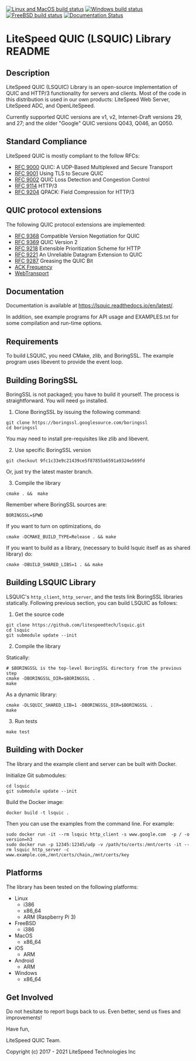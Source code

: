 [![Linux and MacOS build status](https://ci.appveyor.com/api/projects/status/x790ve5msewmva2b/branch/master?svg=true)](https://ci.appveyor.com/project/litespeedtech/lsquic-linux/branch/master)
[![Windows build status](https://ci.appveyor.com/api/projects/status/ij4n3vy343pkgm1j/branch/master?svg=true)](https://ci.appveyor.com/project/litespeedtech/lsquic-windows/branch/master)
[![FreeBSD build status](https://api.cirrus-ci.com/github/litespeedtech/lsquic.svg)](https://cirrus-ci.com/github/litespeedtech/lsquic)
[![Documentation Status](https://readthedocs.org/projects/lsquic/badge/?version=latest)](https://lsquic.readthedocs.io/en/latest/?badge=latest)

LiteSpeed QUIC (LSQUIC) Library README
=============================================

Description
-----------

LiteSpeed QUIC (LSQUIC) Library is an open-source implementation of QUIC
and HTTP/3 functionality for servers and clients.  Most of the code in this
distribution is used in our own products: LiteSpeed Web Server, LiteSpeed ADC,
and OpenLiteSpeed.

Currently supported QUIC versions are v1, v2, Internet-Draft versions 29, and 27;
and the older "Google" QUIC versions Q043, Q046, an Q050.

Standard Compliance
-------------------

LiteSpeed QUIC is mostly compliant to the follow RFCs:

- [RFC 9000](https://www.rfc-editor.org/rfc/rfc9000) QUIC: A UDP-Based Multiplexed and Secure Transport
- [RFC 9001](https://www.rfc-editor.org/rfc/rfc9001) Using TLS to Secure QUIC
- [RFC 9002](https://www.rfc-editor.org/rfc/rfc9002) QUIC Loss Detection and Congestion Control
- [RFC 9114](https://www.rfc-editor.org/rfc/rfc9114) HTTP/3
- [RFC 9204](https://www.rfc-editor.org/rfc/rfc9204) QPACK: Field Compression for HTTP/3

QUIC protocol extensions
------------------------

The following QUIC protocol extensions are implemented:

- [RFC 9368](https://www.rfc-editor.org/rfc/rfc9368) Compatible Version Negotiation for QUIC
- [RFC 9369](https://www.rfc-editor.org/rfc/rfc9369) QUIC Version 2
- [RFC 9218](https://www.rfc-editor.org/rfc/rfc9218) Extensible Prioritization Scheme for HTTP
- [RFC 9221](https://www.rfc-editor.org/rfc/rfc9221) An Unreliable Datagram Extension to QUIC
- [RFC 9287](https://www.rfc-editor.org/rfc/rfc9287) Greasing the QUIC Bit
- [ACK Frequency](https://datatracker.ietf.org/doc/draft-ietf-quic-ack-frequency/)
- [WebTransport](https://datatracker.ietf.org/doc/draft-ietf-webtrans-http3/)
  
Documentation
-------------

Documentation is available at https://lsquic.readthedocs.io/en/latest/.

In addition, see example programs for API usage and EXAMPLES.txt for
some compilation and run-time options.

Requirements
------------

To build LSQUIC, you need CMake, zlib, and BoringSSL.  The example program
uses libevent to provide the event loop.

Building BoringSSL
------------------

BoringSSL is not packaged; you have to build it yourself.  The process is
straightforward.  You will need `go` installed.

1. Clone BoringSSL by issuing the following command:

```
git clone https://boringssl.googlesource.com/boringssl
cd boringssl
```

You may need to install pre-requisites like zlib and libevent.

2. Use specific BoringSSL version

```
git checkout 9fc1c33e9c21439ce5f87855a6591a9324e569fd
```
Or, just try the latest master branch.

3. Compile the library

```
cmake . &&  make
```

Remember where BoringSSL sources are:
```
BORINGSSL=$PWD
```

If you want to turn on optimizations, do

```
cmake -DCMAKE_BUILD_TYPE=Release . && make
```

If you want to build as a library, (necessary to build lsquic itself
as as shared library) do:

```
cmake -DBUILD_SHARED_LIBS=1 . && make
```

Building LSQUIC Library
-----------------------

LSQUIC's `http_client`, `http_server`, and the tests link BoringSSL
libraries statically.  Following previous section, you can build LSQUIC
as follows:

1. Get the source code

```
git clone https://github.com/litespeedtech/lsquic.git
cd lsquic
git submodule update --init
```

2. Compile the library

Statically:


```
# $BORINGSSL is the top-level BoringSSL directory from the previous step
cmake -DBORINGSSL_DIR=$BORINGSSL .
make
```

As a dynamic library:

```
cmake -DLSQUIC_SHARED_LIB=1 -DBORINGSSL_DIR=$BORINGSSL .
make
```


3. Run tests

```
make test
```

Building with Docker
---------
The library and the example client and server can be built with Docker.

Initialize Git submodules:
```
cd lsquic
git submodule update --init
```

Build the Docker image:
```
docker build -t lsquic .
```

Then you can use the examples from the command line.  For example:
```
sudo docker run -it --rm lsquic http_client -s www.google.com  -p / -o version=h3
sudo docker run -p 12345:12345/udp -v /path/to/certs:/mnt/certs -it --rm lsquic http_server -c www.example.com,/mnt/certs/chain,/mnt/certs/key
```

Platforms
---------

The library has been tested on the following platforms:
- Linux
  - i386
  - x86_64
  - ARM (Raspberry Pi 3)
- FreeBSD
  - i386
- MacOS
  - x86_64
- iOS
  - ARM
- Android
  - ARM
- Windows
  - x86_64

Get Involved
------------

Do not hesitate to report bugs back to us.  Even better, send us fixes
and improvements!

Have fun,

LiteSpeed QUIC Team.

Copyright (c) 2017 - 2021 LiteSpeed Technologies Inc
